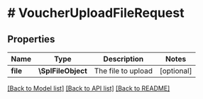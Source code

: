 # # VoucherUploadFileRequest

## Properties

Name | Type | Description | Notes
------------ | ------------- | ------------- | -------------
**file** | **\SplFileObject** | The file to upload | [optional]

[[Back to Model list]](../../README.md#models) [[Back to API list]](../../README.md#endpoints) [[Back to README]](../../README.md)

